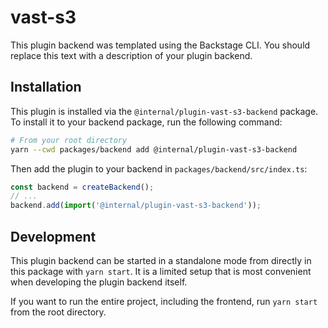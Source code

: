 # vast-s3

This plugin backend was templated using the Backstage CLI. You should replace this text with a description of your plugin backend.

## Installation

This plugin is installed via the `@internal/plugin-vast-s3-backend` package. To install it to your backend package, run the following command:

```bash
# From your root directory
yarn --cwd packages/backend add @internal/plugin-vast-s3-backend
```

Then add the plugin to your backend in `packages/backend/src/index.ts`:

```ts
const backend = createBackend();
// ...
backend.add(import('@internal/plugin-vast-s3-backend'));
```

## Development

This plugin backend can be started in a standalone mode from directly in this
package with `yarn start`. It is a limited setup that is most convenient when
developing the plugin backend itself.

If you want to run the entire project, including the frontend, run `yarn start` from the root directory.
